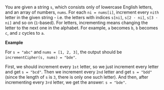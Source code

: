 You are given a string `s`, which consists only of lowercase English letters, and an array of numbers, `nums`. For each `ni = nums[i]`, increment every `nith` letter in the given string - i.e. the letters with indices `s[ni]`, `s[2 · ni]`, `s[3 · ni]` and so on (`1`-based). For letters, incrementing means changing the letter to the next one in the alphabet. For example, `a` becomes `b`, `b` becomes `c`, and `z` cycles to `a`.

**Example**

For `s = "abc"` and `nums = [1, 2, 3]`, the output should be
`incrementCipher(s, nums) = "bde"`.

First, we should increment every `1st` letter, so we just increment every letter and get `s = "bcd"`. Then we increment every `2nd` letter and get `s = "bdd"` (since the length of `s` is `3`, there is only one such letter). And then, after incrementing every `3rd` letter, we get the answer: `s = "bde"`.
